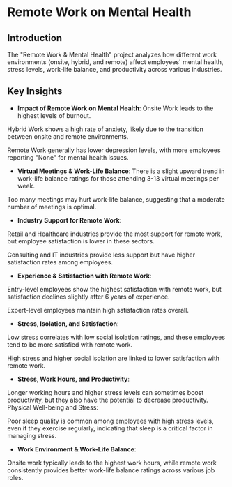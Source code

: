 # Remote Work on Mental Health
## Introduction
The "Remote Work & Mental Health" project analyzes how different work environments (onsite, hybrid, and remote) affect employees' mental health, stress levels, work-life balance, and productivity across various industries.

## Key Insights
- **Impact of Remote Work on Mental Health**:
Onsite Work leads to the highest levels of burnout.

Hybrid Work shows a high rate of anxiety, likely due to the transition between onsite and remote environments.

Remote Work generally has lower depression levels, with more employees reporting "None" for mental health issues.

- **Virtual Meetings & Work-Life Balance**:
There is a slight upward trend in work-life balance ratings for those attending 3-13 virtual meetings per week.

Too many meetings may hurt work-life balance, suggesting that a moderate number of meetings is optimal.

- **Industry Support for Remote Work**:

Retail and Healthcare industries provide the most support for remote work, but employee satisfaction is lower in these sectors.

Consulting and IT industries provide less support but have higher satisfaction rates among employees.

- **Experience & Satisfaction with Remote Work**:

Entry-level employees show the highest satisfaction with remote work, but satisfaction declines slightly after 6 years of experience.

Expert-level employees maintain high satisfaction rates overall.

- **Stress, Isolation, and Satisfaction**:

Low stress correlates with low social isolation ratings, and these employees tend to be more satisfied with remote work.

High stress and higher social isolation are linked to lower satisfaction with remote work.

- **Stress, Work Hours, and Productivity**:

Longer working hours and higher stress levels can sometimes boost productivity, but they also have the potential to decrease productivity.
Physical Well-being and Stress:

Poor sleep quality is common among employees with high stress levels, even if they exercise regularly, indicating that sleep is a critical factor in managing stress.

- **Work Environment & Work-Life Balance**:

Onsite work typically leads to the highest work hours, while remote work consistently provides better work-life balance ratings across various job roles.
